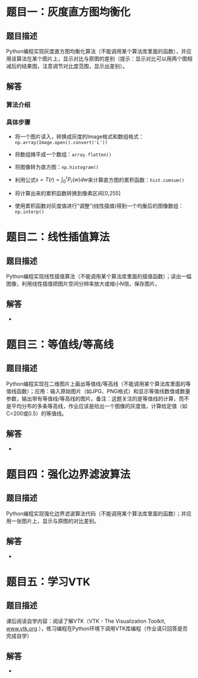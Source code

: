 
# 题目一：灰度直方图均衡化


## 题目描述

Python编程实现灰度直方图均衡化算法（不能调用某个算法库里面的函数），并应用该算法在某个图片上，显示对比与原图的差别（提示：显示对比可以用两个图相减后的结果图，注意调节对比度范围，显示出差别）。

## 解答

### 算法介绍



### 具体步骤

- 将一个图片读入，转换成灰度的Image格式和数组格式：`np.array(Image.open().convert('L'))`

- 将数组摊平成一个数组：`array.flatten()`
- 将图像转为直方图：`np.histogram()`
- 利用公式$s=T(r)=\int_0^r P_r(w)dw$来计算直方图的累积函数：`hist.cumsum()`
- 将计算出来的累积函数转换到像素区间[0,255]
- 使用累积函数对灰度值进行“调整”(线性插值)得到一个均衡后的图像数组：`np.interp()`

# 题目二：线性插值算法


## 题目描述

Python编程实现线性插值算法（不能调用某个算法库里面的插值函数）；读出一幅图像，利用线性插值把图片空间分辨率放大或缩小N倍，保存图片。

## 解答

- 

# 题目三：等值线/等高线


## 题目描述

Python编程实现在二维图片上画出等值线/等高线（不能调用某个算法库里面的等值线函数）；应用：输入原始图片（如JPG、PNG格式）和显示等值线数值或数量参数，输出带有等值线/等高线的图片。备注：这题关注的是等值线的计算，而不是平均分布的多条等高线，作业应该是给出一个图像的灰度值，计算给定值（如C=200或0.5）的等值线。

## 解答

- 

# 题目四：强化边界滤波算法


## 题目描述

Python编程实现强化边界滤波算法代码（不能调用某个算法库里面的函数）；并应用一张图片上，显示与原图的对比差别。

## 解答

- 

# 题目五：学习VTK


## 题目描述

课后阅读自学内容：阅读了解VTK（VTK - The Visualization Toolkit, www.vtk.org ），练习编程在Python环境下调用VTK库编程（作业请只回答是否完成自学）

## 解答

- 
